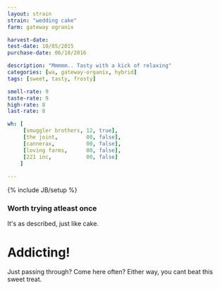 ```yaml
---
layout: strain
strain: "wedding cake"
farm: gateway ogranix

harvest-date: 
test-date: 10/05/2015
purchase-date: 06/18/2016

description: "Mmmmm.. Tasty with a kick of relaxing"
categories: [wa, gateway-organix, hybrid]
tags: [sweet, tasty, frosty]

smell-rate: 9
taste-rate: 9
high-rate: 8
last-rate: 8

wh: [
     [smuggler brothers, 12, true],
     [the joint,         00, false],
     [cannerax,          00, false],
     [loving farms,      00, false],
     [221 inc,           00, false]
    ]
    
---
```

{% include JB/setup %}

### Worth trying atleast once

It's as described, just like cake.

# Addicting!

Just passing through? Come here often?
Either way, you cant beat this sweet treat.